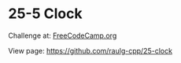 # 25-5 Clock
Challenge at:
[FreeCodeCamp.org](https://www.freecodecamp.org/learn/front-end-development-libraries/front-end-development-libraries-projects/build-a-25--5-clock) 

View page:
https://github.com/raulg-cpp/25-clock
